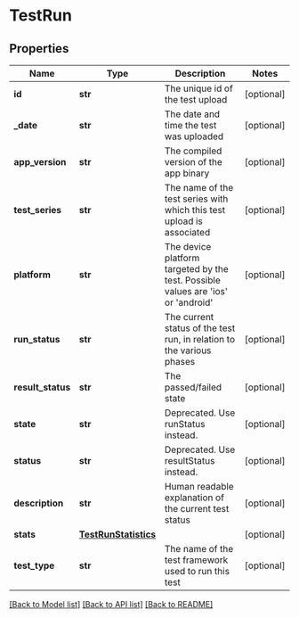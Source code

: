 # TestRun

## Properties
Name | Type | Description | Notes
------------ | ------------- | ------------- | -------------
**id** | **str** | The unique id of the test upload | [optional] 
**_date** | **str** | The date and time the test was uploaded | [optional] 
**app_version** | **str** | The compiled version of the app binary | [optional] 
**test_series** | **str** | The name of the test series with which this test upload is associated | [optional] 
**platform** | **str** | The device platform targeted by the test. Possible values are &#x27;ios&#x27; or &#x27;android&#x27; | [optional] 
**run_status** | **str** | The current status of the test run, in relation to the various phases | [optional] 
**result_status** | **str** | The passed/failed state | [optional] 
**state** | **str** | Deprecated. Use runStatus instead. | [optional] 
**status** | **str** | Deprecated. Use resultStatus instead. | [optional] 
**description** | **str** | Human readable explanation of the current test status | [optional] 
**stats** | [**TestRunStatistics**](TestRunStatistics.md) |  | [optional] 
**test_type** | **str** | The name of the test framework used to run this test | [optional] 

[[Back to Model list]](../README.md#documentation-for-models) [[Back to API list]](../README.md#documentation-for-api-endpoints) [[Back to README]](../README.md)

